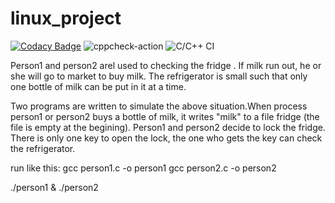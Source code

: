 # linux_project

[![Codacy Badge](https://api.codacy.com/project/badge/Grade/93113b41568d4327a17b3de1de3d0d8a)](https://app.codacy.com/manual/99002644/linux_project?utm_source=github.com&utm_medium=referral&utm_content=99002644/linux_project&utm_campaign=Badge_Grade_Settings)
![cppcheck-action](https://github.com/99002644/linux_project/workflows/cppcheck-action/badge.svg?branch=master)
![C/C++ CI](https://github.com/99002644/linux_project/workflows/C/C++%20CI/badge.svg?branch=master)

Person1 and person2  arel used to checking the fridge . If milk run out, he or she will go to market to buy milk. The refrigerator  is small such that  only one bottle of milk can be put in it at a time.

Two programs are written to simulate the above situation.When process person1 or person2  buys a bottle of milk, it writes  "milk" to a file fridge (the file is empty at the begining).
Person1 and person2 decide to lock the fridge. There is only one key to open the lock, the one who gets the key can check the refrigerator. 

run like this:
gcc person1.c  -o person1
gcc person2.c -o person2
													
./person1 & ./person2

